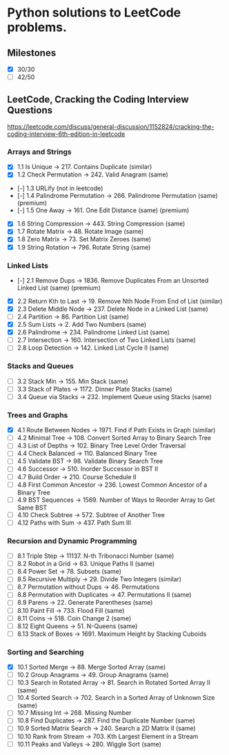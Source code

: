 # Python solutions to LeetCode problems.

## Milestones
- [x] 30/30
- [ ] 42/50

## LeetCode, Cracking the Coding Interview Questions
https://leetcode.com/discuss/general-discussion/1152824/cracking-the-coding-interview-6th-edition-in-leetcode

### Arrays and Strings
- [x] 1.1 Is Unique -> 217. Contains Duplicate (similar)
- [x] 1.2 Check Permutation -> 242. Valid Anagram (same)
- [-] 1.3 URLify (not in leetcode)
- [-] 1.4 Palindrome Permutation -> 266. Palindrome Permutation (same) (premium)
- [-] 1.5 One Away -> 161. One Edit Distance (same) (premium)
- [x] 1.6 String Compression -> 443. String Compression (same)
- [x] 1.7 Rotate Matrix -> 48. Rotate Image (same)
- [x] 1.8 Zero Matrix -> 73. Set Matrix Zeroes (same)
- [x] 1.9 String Rotation -> 796. Rotate String (same)

### Linked Lists

- [-] 2.1 Remove Dups -> 1836. Remove Duplicates From an Unsorted Linked List (same) (premium)
- [x] 2.2 Return Kth to Last -> 19. Remove Nth Node From End of List (similar)
- [x] 2.3 Delete Middle Node -> 237. Delete Node in a Linked List (same)
- [ ] 2.4 Partition -> 86. Partition List (same)
- [x] 2.5 Sum Lists -> 2. Add Two Numbers (same)
- [x] 2.6 Palindrome -> 234. Palindrome Linked List (same)
- [ ] 2.7 Intersection -> 160. Intersection of Two Linked Lists (same)
- [ ] 2.8 Loop Detection -> 142. Linked List Cycle II (same)

### Stacks and Queues

- [ ] 3.2 Stack Min -> 155. Min Stack (same)
- [ ] 3.3 Stack of Plates -> 1172. Dinner Plate Stacks (same)
- [ ] 3.4 Queue via Stacks -> 232. Implement Queue using Stacks (same)

### Trees and Graphs

- [x] 4.1 Route Between Nodes -> 1971. Find if Path Exists in Graph (similar)
- [ ] 4.2 Minimal Tree -> 108. Convert Sorted Array to Binary Search Tree
- [ ] 4.3 List of Depths -> 102. Binary Tree Level Order Traversal
- [ ] 4.4 Check Balanced -> 110. Balanced Binary Tree
- [ ] 4.5 Validate BST -> 98. Validate Binary Search Tree
- [ ] 4.6 Successor -> 510. Inorder Successor in BST II
- [ ] 4.7 Build Order -> 210. Course Schedule II
- [ ] 4.8 First Common Ancestor -> 236. Lowest Common Ancestor of a Binary Tree
- [ ] 4.9 BST Sequences -> 1569. Number of Ways to Reorder Array to Get Same BST
- [ ] 4.10 Check Subtree -> 572. Subtree of Another Tree
- [ ] 4.12 Paths with Sum -> 437. Path Sum III

### Recursion and Dynamic Programming

- [ ] 8.1 Triple Step -> 11137. N-th Tribonacci Number (same)
- [ ] 8.2 Robot in a Grid -> 63. Unique Paths II (same)
- [ ] 8.4 Power Set -> 78. Subsets (same)
- [ ] 8.5 Recursive Multiply -> 29. Divide Two Integers (similar)
- [ ] 8.7 Permutation without Dups -> 46. Permutations
- [ ] 8.8 Permutation with Duplicates -> 47. Permutations II (same)
- [ ] 8.9 Parens -> 22. Generate Parentheses (same)
- [ ] 8.10 Paint Fill -> 733. Flood Fill (same)
- [ ] 8.11 Coins -> 518. Coin Change 2 (same)
- [ ] 8.12 Eight Queens -> 51. N-Queens (same)
- [ ] 8.13 Stack of Boxes -> 1691. Maximum Height by Stacking Cuboids

### Sorting and Searching

- [x] 10.1 Sorted Merge -> 88. Merge Sorted Array (same)
- [ ] 10.2 Group Anagrams -> 49. Group Anagrams (same)
- [ ] 10.3 Search in Rotated Array -> 81. Search in Rotated Sorted Array II (same)
- [ ] 10.4 Sorted Search -> 702. Search in a Sorted Array of Unknown Size (same)
- [ ] 10.7 Missing Int -> 268. Missing Number
- [ ] 10.8 Find Duplicates -> 287. Find the Duplicate Number (same)
- [ ] 10.9 Sorted Matrix Search -> 240. Search a 2D Matrix II (same)
- [ ] 10.10 Rank from Stream -> 703. Kth Largest Element in a Stream
- [ ] 10.11 Peaks and Valleys -> 280. Wiggle Sort (same)